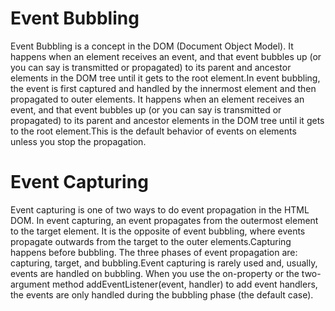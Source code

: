 # Event Bubbling
Event Bubbling is a concept in the DOM (Document Object Model). It happens when an element receives an event, and that event bubbles up (or you can say is transmitted or propagated) to its parent and ancestor elements in the DOM tree until it gets to the root element.In event bubbling, the event is first captured and handled by the innermost element and then propagated to outer elements. It happens when an element receives an event, and that event bubbles up (or you can say is transmitted or propagated) to its parent and ancestor elements in the DOM tree until it gets to the root element.This is the default behavior of events on elements unless you stop the propagation.

# Event Capturing
Event capturing is one of two ways to do event propagation in the HTML DOM. In event capturing, an event propagates from the outermost element to the target element. It is the opposite of event bubbling, where events propagate outwards from the target to the outer elements.Capturing happens before bubbling. The three phases of event propagation are: capturing, target, and bubbling.Event capturing is rarely used and, usually, events are handled on bubbling. When you use the on-property or the two-argument method addEventListener(event, handler) to add event handlers, the events are only handled during the bubbling phase (the default case).